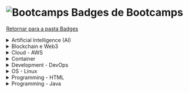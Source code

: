 <!-- # Bootcamps -->
# <img src="https://raw.githubusercontent.com/Tarikul-Islam-Anik/Animated-Fluent-Emojis/master/Emojis/Objects/Graduation%20Cap.png" alt="Bootcamps" width="45px"> Badges de Bootcamps
[Retornar para a pasta Badges](../)

<details><summary>Artificial Intelligence (AI)</summary>
    <div>
        <img src="./ai/logo_boot_023.png" alt="logo_boot_023" style="height:150px; width:auto;">
        <img src="./ai/logo_boot_024.png" alt="logo_boot_024" style="height:150px; width:auto;">
        <img src="./ai/logo_boot_028.png" alt="logo_boot_028" style="height:150px; width:auto;">
        <img src="./ai/logo_boot_029.png" alt="logo_boot_029" style="height:150px; width:auto;">
    </div>
</details>

<details><summary>Blockchain e Web3</summary>
    <div>
        <img src="./blockchain/logo_boot_025.png" alt="logo_boot_025" style="height:150px; width:auto;">
        <img src="./blockchain/logo_boot_026.png" alt="logo_boot_026" style="height:150px; width:auto;">
        <img src="./blockchain/logo_boot_027.png" alt="logo_boot_027" style="height:150px; width:auto;">
    </div>
</details>

<details><summary>Cloud - AWS</summary>
    <div>
        <img src="./cloud/aws/logo_boot_011.png" alt="logo_boot_011" style="height:150px; width:auto;">
        <img src="./cloud/aws/logo_boot_012.png" alt="logo_boot_012" style="height:150px; width:auto;">
        <img src="./cloud/aws/logo_boot_013.png" alt="logo_boot_013" style="height:150px; width:auto;">
        <img src="./cloud/aws/logo_boot_014.png" alt="logo_boot_014" style="height:150px; width:auto;">
    </div>
</details>

<details><summary>Container</summary>
    <div>
        <img src="./container/logo_boot_006.png" alt="logo_boot_006" style="height:150px; width:auto;">
        <img src="./container/logo_boot_015.png" alt="logo_boot_015" style="height:150px; width:auto;">
    </div>
</details>

<details><summary>Development - DevOps</summary>
    <div>
        <img src="./devops/logo_boot_017.png" alt="logo_boot_017" style="height:150px; width:auto;">
        <img src="./devops/logo_boot_020.webp" alt="logo_boot_020" style="height:150px; width:auto;">
    </div>
</details>

<details><summary>OS - Linux</summary>
    <div>
        <img src="./os/linux/logo_boot_003.png" alt="logo_boot_003" style="height:150px; width:auto;">
        <img src="./os/linux/logo_boot_004.png" alt="logo_boot_004" style="height:150px; width:auto;">
        <img src="./os/linux/logo_boot_005.png" alt="logo_boot_005" style="height:150px; width:auto;">
    </div>
</details>

<details><summary>Programming - HTML</summary>
    <div>
        <img src="./programming/html/logo_boot_007.png" alt="logo_boot_007" style="height:150px; width:auto;">
    </div>
</details>

<details><summary>Programming - Java</summary>
    <div>
        <img src="./programming/java/logo_boot_010.png" alt="logo_boot_010" style="height:150px; width:auto;">
    </div>
</details>
